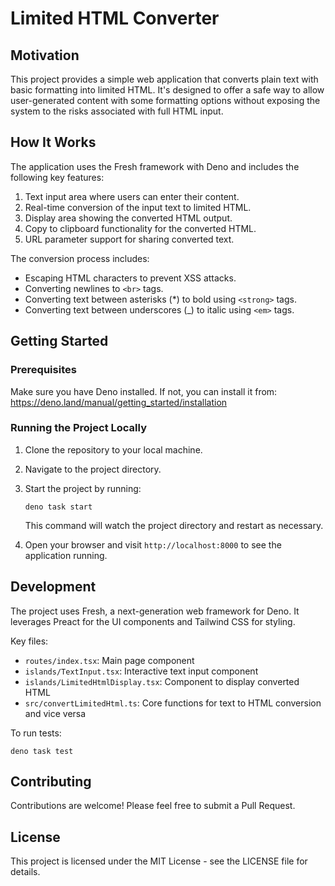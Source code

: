 # Limited HTML Converter

## Motivation

This project provides a simple web application that converts plain text with
basic formatting into limited HTML. It's designed to offer a safe way to allow
user-generated content with some formatting options without exposing the system
to the risks associated with full HTML input.

## How It Works

The application uses the Fresh framework with Deno and includes the following
key features:

1. Text input area where users can enter their content.
2. Real-time conversion of the input text to limited HTML.
3. Display area showing the converted HTML output.
4. Copy to clipboard functionality for the converted HTML.
5. URL parameter support for sharing converted text.

The conversion process includes:

- Escaping HTML characters to prevent XSS attacks.
- Converting newlines to `<br>` tags.
- Converting text between asterisks (*) to bold using `<strong>` tags.
- Converting text between underscores (_) to italic using `<em>` tags.

## Getting Started

### Prerequisites

Make sure you have Deno installed. If not, you can install it from:
https://deno.land/manual/getting_started/installation

### Running the Project Locally

1. Clone the repository to your local machine.

2. Navigate to the project directory.

3. Start the project by running:

   ```
   deno task start
   ```

   This command will watch the project directory and restart as necessary.

4. Open your browser and visit `http://localhost:8000` to see the application
   running.

## Development

The project uses Fresh, a next-generation web framework for Deno. It leverages
Preact for the UI components and Tailwind CSS for styling.

Key files:

- `routes/index.tsx`: Main page component
- `islands/TextInput.tsx`: Interactive text input component
- `islands/LimitedHtmlDisplay.tsx`: Component to display converted HTML
- `src/convertLimitedHtml.ts`: Core functions for text to HTML conversion and
  vice versa

To run tests:

```
deno task test
```

## Contributing

Contributions are welcome! Please feel free to submit a Pull Request.

## License

This project is licensed under the MIT License - see the LICENSE file for
details.
